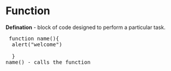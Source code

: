 # Function 
**Defination** - block of code designed to perform a particular task.
<pre> function name(){
  alert("welcome")<br/>
  }
name() - calls the function
</pre>

